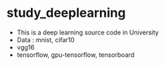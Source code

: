 # study_deeplearning

* This is a deep learning source code in University
* Data : mnist, cifar10
* vgg16
* tensorflow, gpu-tensorflow, tensorboard
